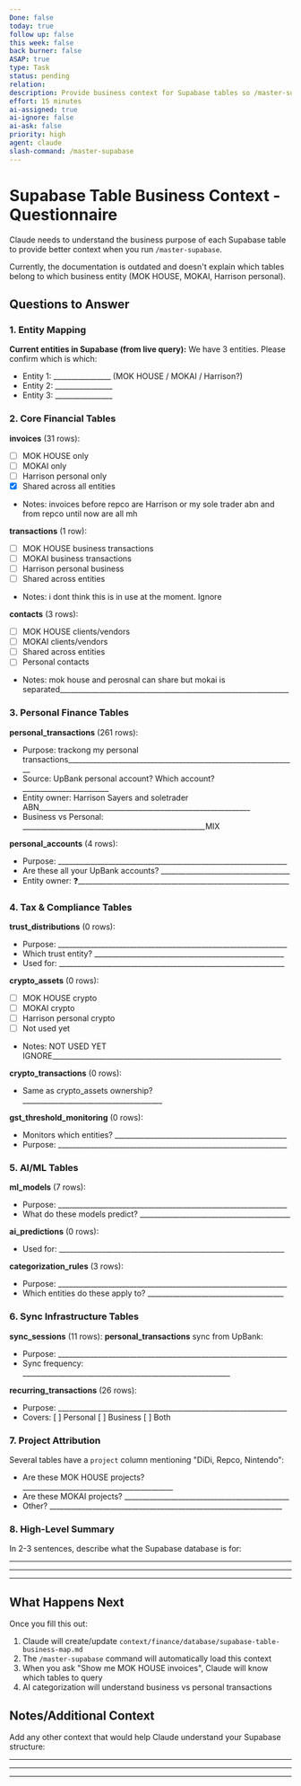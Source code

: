 ```yaml
---
Done: false
today: true
follow up: false
this week: false
back burner: false
ASAP: true
type: Task
status: pending
relation:
description: Provide business context for Supabase tables so /master-supabase command understands what each table is for
effort: 15 minutes
ai-assigned: true
ai-ignore: false
ai-ask: false
priority: high
agent: claude
slash-command: /master-supabase
---
```


# Supabase Table Business Context - Questionnaire

Claude needs to understand the business purpose of each Supabase table to provide better context when you run `/master-supabase`.

Currently, the documentation is outdated and doesn't explain which tables belong to which business entity (MOK HOUSE, MOKAI, Harrison personal).

## Questions to Answer

### 1. Entity Mapping

**Current entities in Supabase (from live query):**
We have 3 entities. Please confirm which is which:

- Entity 1: ________________ (MOK HOUSE / MOKAI / Harrison?)
- Entity 2: ________________
- Entity 3: ________________

### 2. Core Financial Tables

**invoices** (31 rows):
- [ ] MOK HOUSE only
- [ ] MOKAI only
- [ ] Harrison personal only
- [x] Shared across all entities
- Notes: invoices before repco are Harrison or my sole trader abn and from repco until now are all mh

**transactions** (1 row):
- [ ] MOK HOUSE business transactions
- [ ] MOKAI business transactions
- [ ] Harrison personal business
- [ ] Shared across entities
- Notes: i dont think this is in use at the moment. Ignore

**contacts** (3 rows):
- [ ] MOK HOUSE clients/vendors
- [ ] MOKAI clients/vendors
- [ ] Shared across entities
- [ ] Personal contacts
- Notes: mok house and perosnal can share but mokai is separated________________________________________________________________

### 3. Personal Finance Tables

**personal_transactions** (261 rows):
- Purpose: trackong my personal transactions________________________________________________________________
- Source: UpBank personal account? Which account? ________________________
- Entity owner: Harrison Sayers and soletrader ABN___________________________________________________________
- Business vs Personal: ___________________________________________________MIX

**personal_accounts** (4 rows):
- Purpose: ________________________________________________________________
- Are these all your UpBank accounts? ____________________________________
- Entity owner: ❓️___________________________________________________________

### 4. Tax & Compliance Tables

**trust_distributions** (0 rows):
- Purpose: ________________________________________________________________
- Which trust entity? _____________________________________________________
- Used for: _______________________________________________________________

**crypto_assets** (0 rows):
- [ ] MOK HOUSE crypto
- [ ] MOKAI crypto
- [ ] Harrison personal crypto
- [ ] Not used yet
- Notes: NOT USED YET IGNORE________________________________________________________________

**crypto_transactions** (0 rows):
- Same as crypto_assets ownership? _______________________________________

**gst_threshold_monitoring** (0 rows):
- Monitors which entities? ________________________________________________
- Purpose: ________________________________________________________________

### 5. AI/ML Tables

**ml_models** (7 rows):
- Purpose: ________________________________________________________________
- What do these models predict? __________________________________________

**ai_predictions** (0 rows):
- Used for: _______________________________________________________________

**categorization_rules** (3 rows):
- Purpose: ________________________________________________________________
- Which entities do these apply to? ______________________________________

### 6. Sync Infrastructure Tables

**sync_sessions** (11 rows):
**personal_transactions** sync from UpBank:
- Purpose: ________________________________________________________________
- Sync frequency: __________________________________________________________

**recurring_transactions** (26 rows):
- Purpose: ________________________________________________________________
- Covers: [ ] Personal [ ] Business [ ] Both

### 7. Project Attribution

Several tables have a `project` column mentioning "DiDi, Repco, Nintendo":

- Are these MOK HOUSE projects? __________________________________________
- Are these MOKAI projects? ______________________________________________
- Other? _________________________________________________________________

### 8. High-Level Summary

In 2-3 sentences, describe what the Supabase database is for:

___________________________________________________________________________
___________________________________________________________________________
___________________________________________________________________________

## What Happens Next

Once you fill this out:

1. Claude will create/update `context/finance/database/supabase-table-business-map.md`
2. The `/master-supabase` command will automatically load this context
3. When you ask "Show me MOK HOUSE invoices", Claude will know which tables to query
4. AI categorization will understand business vs personal transactions

## Notes/Additional Context

Add any other context that would help Claude understand your Supabase structure:

___________________________________________________________________________
___________________________________________________________________________
___________________________________________________________________________
